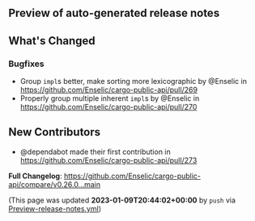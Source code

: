 ## Preview of auto-generated release notes
<!-- Release notes generated using configuration in .github/release.yml at main -->

## What's Changed
### Bugfixes
* Group `impl`s better, make sorting more lexicographic by @Enselic in https://github.com/Enselic/cargo-public-api/pull/269
* Properly group multiple inherent `impl`s by @Enselic in https://github.com/Enselic/cargo-public-api/pull/270

## New Contributors
* @dependabot made their first contribution in https://github.com/Enselic/cargo-public-api/pull/273

**Full Changelog**: https://github.com/Enselic/cargo-public-api/compare/v0.26.0...main


(This page was updated **2023-01-09T20:44:02+00:00** by `push` via [Preview-release-notes.yml](https://github.com/Enselic/cargo-public-api/actions/runs/3877596707))
